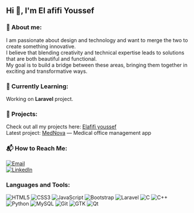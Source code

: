 ## Hi 👋, I'm El afifi Youssef 

### 🌟 About me:  
I am passionate about design and technology and want to merge the two to create something innovative.  
I believe that blending creativity and technical expertise leads to solutions that are both beautiful and functional.  
My goal is to build a bridge between these areas, bringing them together in exciting and transformative ways.

### 🌱 Currently Learning:  
Working on **Laravel** project.

### 🔗 Projects:  

Check out all my projects here: [Elafifi youssef](https://github.com/Elafifiyoussef)  
Latest project: [MedNova](https://github.com/Elafifiyoussef/medicalOffice) — Medical office management app

### 📬 How to Reach Me:

[![Email](https://img.shields.io/badge/Email-elafifi.yo%40gmail.com-red)](elafifi.yo@gmail.com)  
[![LinkedIn](https://img.shields.io/badge/LinkedIn-Connect-blue?logo=linkedin)](https://www.linkedin.com/in/youssef-el-afifi-a01b2327a/) 

### **Languages and Tools:**

![HTML5](https://img.shields.io/badge/-HTML5-E34F26?style=flat-square&logo=html5&logoColor=white)
![CSS3](https://img.shields.io/badge/-CSS3-1572B6?style=flat-square&logo=css3&logoColor=white)
![JavaScript](https://img.shields.io/badge/-JavaScript-F7DF1E?style=flat-square&logo=javascript&logoColor=black)
![Bootstrap](https://img.shields.io/badge/-Bootstrap-7952B3?style=flat-square&logo=bootstrap&logoColor=white)
![Laravel](https://img.shields.io/badge/-Laravel-FF2D20?style=flat-square&logo=laravel&logoColor=white)
![C](https://img.shields.io/badge/C-A8B9CC?style=flat-square&logo=C&logoColor=white)
![C++](https://img.shields.io/badge/C++-00599C?style=flat-square&logo=C%2B%2B&logoColor=white)
![Python](https://img.shields.io/badge/Python-3776AB?style=flat-square&logo=Python&logoColor=white)
![MySQL](https://img.shields.io/badge/MySQL-4479A1?style=flat-square&logo=MySQL&logoColor=white)
![Git](https://img.shields.io/badge/-Git-F05032?style=flat-square&logo=git&logoColor=white)
![GTK](https://img.shields.io/badge/GTK-2C2255?style=flat-square&logo=GTK&logoColor=white)
![Qt](https://img.shields.io/badge/Qt-41CD52?style=flat-square&logo=Qt&logoColor=white)
